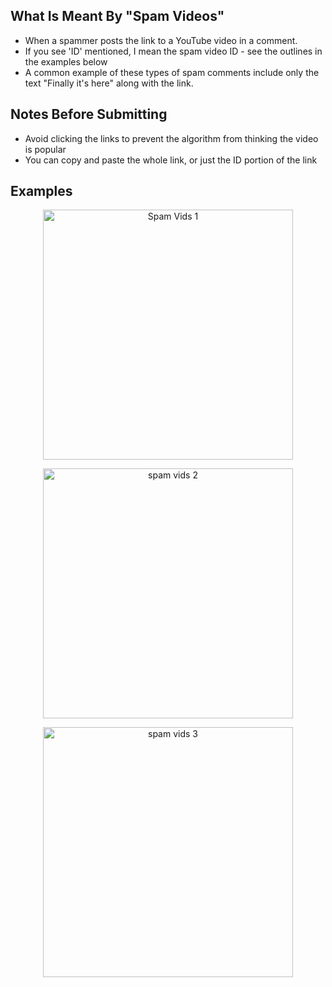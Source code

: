 ## What Is Meant By "Spam Videos"
* When a spammer posts the link to a YouTube video in a comment.
* If you see 'ID' mentioned, I mean the spam video ID - see the outlines in the examples below
* A common example of these types of spam comments include only the text "Finally it's here" along with the link.

## Notes Before Submitting
* Avoid clicking the links to prevent the algorithm from thinking the video is popular
* You can copy and paste the whole link, or just the ID portion of the link

## Examples
<p align="center"><img width="400" alt="Spam Vids 1" src="https://user-images.githubusercontent.com/12518330/179284470-33f2cda6-2fac-4d20-b8d0-6b0484f05dd4.png"></p>
<p align="center"><img width="400" alt="spam vids 2" src="https://user-images.githubusercontent.com/12518330/179284474-3a97d11c-eece-4816-8df7-e869abb472d5.png"></p>
<p align="center"><img width="400" alt="spam vids 3" src="https://user-images.githubusercontent.com/12518330/179284481-204ddcef-28ba-4773-b2b0-0012006a6ee1.png"></p>